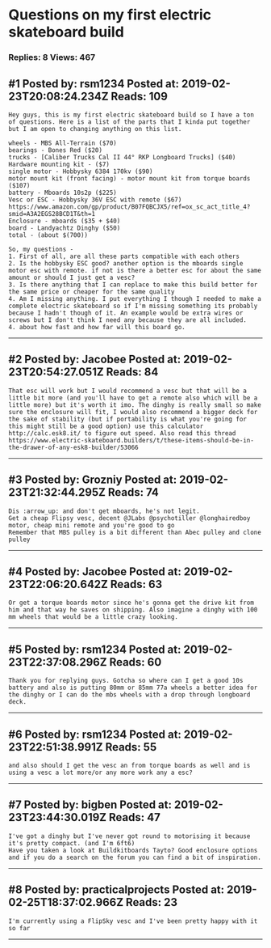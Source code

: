 # Questions on my first electric skateboard build

### Replies: 8 Views: 467

## \#1 Posted by: rsm1234 Posted at: 2019-02-23T20:08:24.234Z Reads: 109

```
Hey guys, this is my first electric skateboard build so I have a ton of questions. Here is a list of the parts that I kinda put together but I am open to changing anything on this list.

wheels - MBS All-Terrain ($70)
bearings - Bones Red ($20)
trucks - [Caliber Trucks Cal II 44° RKP Longboard Trucks] ($40)
Hardware mounting kit - ($7)
single motor - Hobbysky 6384 170kv ($90)
motor mount kit (front facing) - motor mount kit from torque boards ($107)
battery - Mboards 10s2p ($225)
Vesc or ESC - Hobbysky 36V ESC with remote ($67)
https://www.amazon.com/gp/product/B07FQBCJX5/ref=ox_sc_act_title_4?smid=A3A2EGS28BCD1T&th=1
Enclosure - mboards ($35 + $40)
board - Landyachtz Dinghy ($50)
total - (about $(700))

So, my questions -
1. First of all, are all these parts compatible with each others
2. Is the hobbysky ESC good? another option is the mboards single motor esc with remote. if not is there a better esc for about the same amount or should I just get a vesc?
3. Is there anything that I can replace to make this build better for the same price or cheaper for the same quality
4. Am I missing anything. I put everything I though I needed to make a complete electric skateboard so if I'm missing something its probably because I hadn't though of it. An example would be extra wires or screws but I don't think I need any because they are all included.
4. about how fast and how far will this board go.
```

---
## \#2 Posted by: Jacobee Posted at: 2019-02-23T20:54:27.051Z Reads: 84

```
That esc will work but I would recommend a vesc but that will be a little bit more (and you'll have to get a remote also which will be a little more) but it's worth it imo. The dinghy is really small so make sure the enclosure will fit, I would also recommend a bigger deck for the sake of stability (but if portability is what you're going for this might still be a good option) use this calculator http://calc.esk8.it/ to figure out speed. Also read this thread https://www.electric-skateboard.builders/t/these-items-should-be-in-the-drawer-of-any-esk8-builder/53066
```

---
## \#3 Posted by: Grozniy Posted at: 2019-02-23T21:32:44.295Z Reads: 74

```
Dis :arrow_up: and don't get mboards, he's not legit.
Get a cheap Flipsy vesc, decent @JLabs @psychotiller @longhairedboy motor, cheap mini remote and you're good to go 
Remember that MBS pulley is a bit different than Abec pulley and clone pulley
```

---
## \#4 Posted by: Jacobee Posted at: 2019-02-23T22:06:20.642Z Reads: 63

```
Or get a torque boards motor since he's gonna get the drive kit from him and that way he saves on shipping. Also imagine a dinghy with 100 mm wheels that would be a little crazy looking.
```

---
## \#5 Posted by: rsm1234 Posted at: 2019-02-23T22:37:08.296Z Reads: 60

```
Thank you for replying guys. Gotcha so where can I get a good 10s battery and also is putting 80mm or 85mm 77a wheels a better idea for the dinghy or I can do the mbs wheels with a drop through longboard deck.
```

---
## \#6 Posted by: rsm1234 Posted at: 2019-02-23T22:51:38.991Z Reads: 55

```
and also should I get the vesc an from torque boards as well and is using a vesc a lot more/or any more work any a esc?
```

---
## \#7 Posted by: bigben Posted at: 2019-02-23T23:44:30.019Z Reads: 47

```
I've got a dinghy but I've never got round to motorising it because it's pretty compact. (and I'm 6ft6)
Have you taken a look at Buildkitboards Tayto? Good enclosure options and if you do a search on the forum you can find a bit of inspiration.
```

---
## \#8 Posted by: practicalprojects Posted at: 2019-02-25T18:37:02.966Z Reads: 23

```
I'm currently using a FlipSky vesc and I've been pretty happy with it so far
```

---
